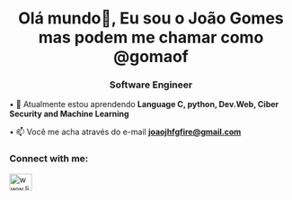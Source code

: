 <h1 align="center">Olá mundo👋, Eu sou o João Gomes mas podem me chamar como @gomaof</h1><h3 align="center">Software Engineer</h3>


• 🌱 Atualmente estou aprendendo **Language C, python, Dev.Web, Ciber Security and Machine Learning**

• 📫 Você me acha através do e-mail  **joaojhfgfire@gmail.com**



<h3 align="left">


Connect with me: </h3>
<p align="left">
<a href="https://linkedin.com/in/www.linkedin.com/in/joaogomess/" target="blank"><img align="center" src="https://raw.githubusercontent.com/rahuldkjain/github-profile-readme-generator/master/src/images/icons/Social/linked-in-alt.svg" alt="www.linkedin.com/in/joaogomess/" height="30" width="40" /></a></p>






<!---
- 👋 Hi, I’m @gomaof
- 👀 I’m interested in ...
- 🌱 I’m currently learning ...
- 💞️ I’m looking to collaborate on ...
- 📫 How to reach me ...
gomaof/gomaof is a ✨ special ✨ repository because its `README.md` (this file) appears on your GitHub profile.
You can click the Preview link to take a look at your changes.
--->
